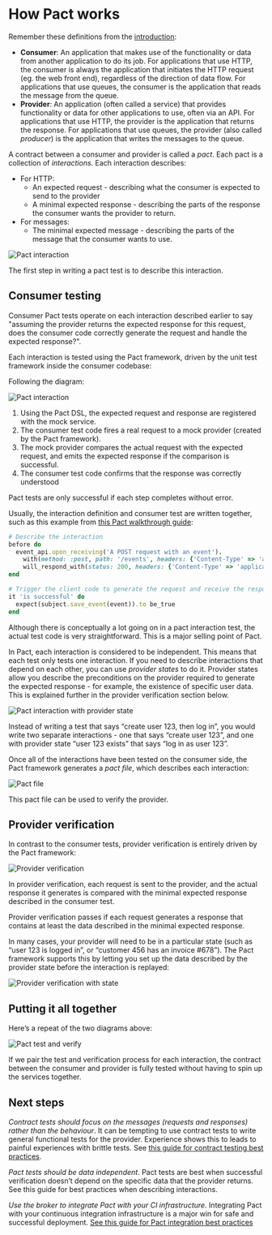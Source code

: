 # How Pact works

Remember these definitions from the [introduction](../):

* **Consumer**: An application that makes use of the functionality or data from another application to do its job. For applications that use HTTP, the consumer is always the application that initiates the HTTP request \(eg. the web front end\), regardless of the direction of data flow. For applications that use queues, the consumer is the application that reads the message from the queue.
* **Provider**: An application \(often called a service\) that provides functionality or data for other applications to use, often via an API. For applications that use HTTP, the provider is the application that returns the response. For applications that use queues, the provider \(also called _producer_\) is the application that writes the messages to the queue.

A contract between a consumer and provider is called a _pact_. Each pact is a collection of _interactions_. Each interaction describes:

* For HTTP:
  * An expected request - describing what the consumer is expected to send to the provider
  * A minimal expected response - describing the parts of the response the consumer wants the provider to return.
* For messages:
  * The minimal expected message - describing the parts of the message that the consumer wants to use.

![Pact interaction](../.gitbook/assets/pact-base%20%281%29.png)

The first step in writing a pact test is to describe this interaction.

## Consumer testing

Consumer Pact tests operate on each interaction described earlier to say "assuming the provider returns the expected response for this request, does the consumer code correctly generate the request and handle the expected response?".

Each interaction is tested using the Pact framework, driven by the unit test framework inside the consumer codebase:

Following the diagram:

![Pact interaction](../.gitbook/assets/pact-overview%20%281%29.png)

1. Using the Pact DSL, the expected request and response are registered with the mock service.
2. The consumer test code fires a real request to a mock provider \(created by the Pact framework\).
3. The mock provider compares the actual request with the expected request, and emits the expected response if the comparison is successful.
4. The consumer test code confirms that the response was correctly understood

Pact tests are only successful if each step completes without error.

Usually, the interaction definition and consumer test are written together, such as this example from [this Pact walkthrough guide](https://dius.com.au/2014/05/19/simplifying-micro-service-testing-with-pacts/):

```ruby
# Describe the interaction
before do
  event_api.upon_receiving('A POST request with an event').
    with(method: :post, path: '/events', headers: {'Content-Type' => 'application/json'}, body: event_json).
    will_respond_with(status: 200, headers: {'Content-Type' => 'application/json'})
end

# Trigger the client code to generate the request and receive the response
it 'is successful' do
  expect(subject.save_event(event)).to be_true
end
```

Although there is conceptually a lot going on in a pact interaction test, the actual test code is very straightforward. This is a major selling point of Pact.

In Pact, each interaction is considered to be independent. This means that each test only tests one interaction. If you need to describe interactions that depend on each other, you can use _provider states_ to do it. Provider states allow you describe the preconditions on the provider required to generate the expected response - for example, the existence of specific user data. This is explained further in the provider verification section below.

![Pact interaction with provider state](../.gitbook/assets/pact-base-extended.png)

Instead of writing a test that says “create user 123, then log in”, you would write two separate interactions - one that says “create user 123”, and one with provider state “user 123 exists” that says “log in as user 123”.

Once all of the interactions have been tested on the consumer side, the Pact framework generates a _pact file_, which describes each interaction:

![Pact file](../.gitbook/assets/pact-file.png)

This pact file can be used to verify the provider.

## Provider verification

In contrast to the consumer tests, provider verification is entirely driven by the Pact framework:

![Provider verification](../.gitbook/assets/pact-verification%20%281%29.png)

In provider verification, each request is sent to the provider, and the actual response it generates is compared with the minimal expected response described in the consumer test.

Provider verification passes if each request generates a response that contains at least the data described in the minimal expected response.

In many cases, your provider will need to be in a particular state \(such as “user 123 is logged in”, or “customer 456 has an invoice \#678”\). The Pact framework supports this by letting you set up the data described by the provider state before the interaction is replayed:

![Provider verification with state](../.gitbook/assets/pact-verification-states%20%282%29.png)

## Putting it all together

Here’s a repeat of the two diagrams above:

![Pact test and verify](../.gitbook/assets/pact-test-and-verify%20%282%29.png)

If we pair the test and verification process for each interaction, the contract between the consumer and provider is fully tested without having to spin up the services together.

## Next steps

_Contract tests should focus on the messages \(requests and responses\) rather than the behaviour_. It can be tempting to use contract tests to write general functional tests for the provider. Experience shows this to leads to painful experiences with brittle tests. See [this guide for contract testing best practices](https://github.com/pact-foundation/pact.io/blob/06c43f405a523d09d103a420c9580c7b8b670df6/best_practices/consumer/contract_tests_not_functional_tests.md).

_Pact tests should be data independent_. Pact tests are best when successful verification doesn’t depend on the specific data that the provider returns. See this guide for best practices when describing interactions.

_Use the broker to integrate Pact with your CI infrastructure._ Integrating Pact with your continuous integration infrastructure is a major win for safe and successful deployment. [See this guide for Pact integration best practices](../pact_nirvana/)

